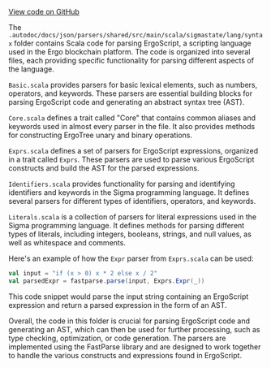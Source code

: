 [View code on GitHub](sigmastate-interpreterhttps://github.com/ScorexFoundation/sigmastate-interpreter/.autodoc/docs/json/parsers/shared/src/main/scala/sigmastate/lang/syntax)

The `.autodoc/docs/json/parsers/shared/src/main/scala/sigmastate/lang/syntax` folder contains Scala code for parsing ErgoScript, a scripting language used in the Ergo blockchain platform. The code is organized into several files, each providing specific functionality for parsing different aspects of the language.

`Basic.scala` provides parsers for basic lexical elements, such as numbers, operators, and keywords. These parsers are essential building blocks for parsing ErgoScript code and generating an abstract syntax tree (AST).

`Core.scala` defines a trait called "Core" that contains common aliases and keywords used in almost every parser in the file. It also provides methods for constructing ErgoTree unary and binary operations.

`Exprs.scala` defines a set of parsers for ErgoScript expressions, organized in a trait called `Exprs`. These parsers are used to parse various ErgoScript constructs and build the AST for the parsed expressions.

`Identifiers.scala` provides functionality for parsing and identifying identifiers and keywords in the Sigma programming language. It defines several parsers for different types of identifiers, operators, and keywords.

`Literals.scala` is a collection of parsers for literal expressions used in the Sigma programming language. It defines methods for parsing different types of literals, including integers, booleans, strings, and null values, as well as whitespace and comments.

Here's an example of how the `Expr` parser from `Exprs.scala` can be used:

```scala
val input = "if (x > 0) x * 2 else x / 2"
val parsedExpr = fastparse.parse(input, Exprs.Expr(_))
```

This code snippet would parse the input string containing an ErgoScript expression and return a parsed expression in the form of an AST.

Overall, the code in this folder is crucial for parsing ErgoScript code and generating an AST, which can then be used for further processing, such as type checking, optimization, or code generation. The parsers are implemented using the FastParse library and are designed to work together to handle the various constructs and expressions found in ErgoScript.
